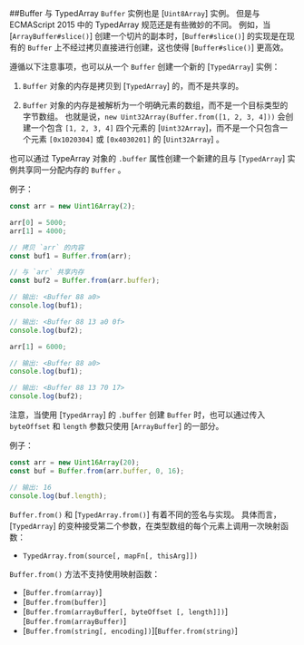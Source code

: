 ##Buffer 与 TypedArray
`Buffer` 实例也是 [`Uint8Array`] 实例。
但是与 ECMAScript 2015 中的 TypedArray 规范还是有些微妙的不同。
例如，当 [`ArrayBuffer#slice()`] 创建一个切片的副本时，[`Buffer#slice()`] 的实现是在现有的 `Buffer` 上不经过拷贝直接进行创建，这也使得 [`Buffer#slice()`] 更高效。

遵循以下注意事项，也可以从一个 `Buffer` 创建一个新的 [`TypedArray`] 实例：

1. `Buffer` 对象的内存是拷贝到 [`TypedArray`] 的，而不是共享的。

2. `Buffer` 对象的内存是被解析为一个明确元素的数组，而不是一个目标类型的字节数组。
也就是说，`new Uint32Array(Buffer.from([1, 2, 3, 4]))` 会创建一个包含 `[1, 2, 3, 4]` 四个元素的 [`Uint32Array`]，而不是一个只包含一个元素 `[0x1020304]` 或 `[0x4030201]` 的 [`Uint32Array`] 。

也可以通过 TypeArray 对象的 `.buffer` 属性创建一个新建的且与 [`TypedArray`] 实例共享同一分配内存的 `Buffer` 。

例子：

```js
const arr = new Uint16Array(2);

arr[0] = 5000;
arr[1] = 4000;

// 拷贝 `arr` 的内容
const buf1 = Buffer.from(arr);

// 与 `arr` 共享内存
const buf2 = Buffer.from(arr.buffer);

// 输出: <Buffer 88 a0>
console.log(buf1);

// 输出: <Buffer 88 13 a0 0f>
console.log(buf2);

arr[1] = 6000;

// 输出: <Buffer 88 a0>
console.log(buf1);

// 输出: <Buffer 88 13 70 17>
console.log(buf2);
```

注意，当使用 [`TypedArray`] 的 `.buffer` 创建 `Buffer` 时，也可以通过传入 `byteOffset` 和 `length` 参数只使用 [`ArrayBuffer`] 的一部分。

例子：

```js
const arr = new Uint16Array(20);
const buf = Buffer.from(arr.buffer, 0, 16);

// 输出: 16
console.log(buf.length);
```

`Buffer.from()` 和 [`TypedArray.from()`] 有着不同的签名与实现。
具体而言，[`TypedArray`] 的变种接受第二个参数，在类型数组的每个元素上调用一次映射函数：

* `TypedArray.from(source[, mapFn[, thisArg]])`

`Buffer.from()` 方法不支持使用映射函数：

* [`Buffer.from(array)`]
* [`Buffer.from(buffer)`]
* [`Buffer.from(arrayBuffer[, byteOffset [, length]])`][`Buffer.from(arrayBuffer)`]
* [`Buffer.from(string[, encoding])`][`Buffer.from(string)`]

